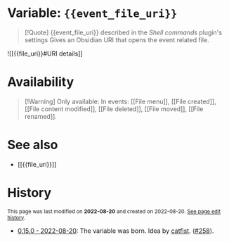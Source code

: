 # Variable: `{{event_file_uri}}`
> [!Quote] {{event_file_uri}} described in the *Shell commands* plugin's settings
> Gives an Obsidian URI that opens the event related file.

![[{{file_uri}}#URI details]]

# Availability
> [!Warning] Only available:
> In events: [[File menu]], [[File created]], [[File content modified]], [[File deleted]], [[File moved]], [[File renamed]].

# See also
- [[{{file_uri}}]]

# History
<small>This page was last modified on <strong>2022-08-20</strong> and created on 2022-08-20. <a href="https://github.com/Taitava/obsidian-shellcommands-documentation/commits/main/./Variables/%7B%7Bevent_file_uri%7D%7D.md">See page edit history</a>.</small>
- [0.15.0 - 2022-08-20](https://github.com/Taitava/obsidian-shellcommands/blob/main/CHANGELOG.md#0150---2022-08-20): The variable was born. Idea by [catfist](https://github.com/catfist). ([#258](https://github.com/Taitava/obsidian-shellcommands/issues/258)).